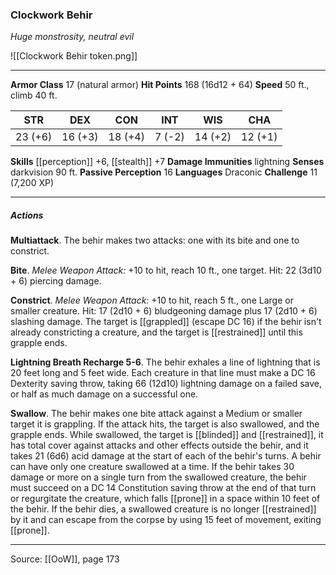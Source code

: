 ### Clockwork Behir
_Huge monstrosity, neutral evil_

![[Clockwork Behir token.png]]


---

**Armor Class** 17 (natural armor)
**Hit Points** 168 (16d12 + 64)
**Speed** 50 ft., climb 40 ft.

| STR     | DEX     | CON     | INT     | WIS     | CHA     |
|---------|---------|---------|---------|---------|---------|
| 23 (+6) | 16 (+3) | 18 (+4) | 7 (-2) | 14 (+2) | 12 (+1) |

**Skills** [[perception]] +6, [[stealth]] +7
**Damage Immunities** lightning
**Senses** darkvision 90 ft.
**Passive Perception** 16
**Languages** Draconic
**Challenge** 11 (7,200 XP)

---

##### Actions
**Multiattack**. The behir makes two attacks: one with its bite and one to constrict.

**Bite**. _Melee Weapon Attack:_ +10 to hit, reach 10 ft., one target. Hit: 22 (3d10 + 6) piercing damage.

**Constrict**. _Melee Weapon Attack:_ +10 to hit, reach 5 ft., one Large or smaller creature. Hit: 17 (2d10 + 6) bludgeoning damage plus 17 (2d10 + 6) slashing damage. The target is [[grappled]] (escape DC 16) if the behir isn't already constricting a creature, and the target is [[restrained]] until this grapple ends.

**Lightning Breath Recharge 5-6**. The behir exhales a line of lightning that is 20 feet long and 5 feet wide. Each creature in that line must make a DC 16 Dexterity saving throw, taking 66 (12d10) lightning damage on a failed save, or half as much damage on a successful one.

**Swallow**. The behir makes one bite attack against a Medium or smaller target it is grappling. If the attack hits, the target is also swallowed, and the grapple ends. While swallowed, the target is [[blinded]] and [[restrained]], it has total cover against attacks and other effects outside the behir, and it takes 21 (6d6) acid damage at the start of each of the behir's turns. A behir can have only one creature swallowed at a time. If the behir takes 30 damage or more on a single turn from the swallowed creature, the behir must succeed on a DC 14 Constitution saving throw at the end of that turn or regurgitate the creature, which falls [[prone]] in a space within 10 feet of the behir. If the behir dies, a swallowed creature is no longer [[restrained]] by it and can escape from the corpse by using 15 feet of movement, exiting [[prone]].


---

Source: [[OoW]], page 173